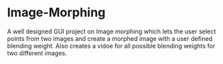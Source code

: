 # Image-Morphing
A well designed GUI project on Image morphing which lets the user select points from two images and create a morphed image with a user defined blending weight. Also creates a vidoe for all possible blending weights for two different images.  
